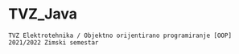 # TVZ_Java

	TVZ Elektrotehnika / Objektno orijentirano programiranje [OOP]
	2021/2022 Zimski semestar
